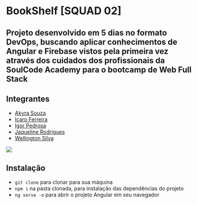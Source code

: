 # BookShelf [SQUAD 02]

## Projeto desenvolvido em 5 dias no formato DevOps, buscando aplicar conhecimentos de Angular e Firebase vistos pela primeira vez através dos cuidados dos profissionais da SoulCode Academy para o bootcamp de Web Full Stack

## Integrantes

- [Akyra Souza](https://github.com/akyrasouza)
- [Icaro Ferreira](https://github.com/icarofilho)
- [Igor Pedrosa](https://github.com/IgorLAP/)
- [Jaqueline Rodrigues](https://github.com/agorasoudev)
- [Wellington Silva](https://github.com/welsda)

<img src="https://i.imgur.com/fsQXC54.png" />

## Instalação
- `git clone` para clonar para sua máquina
- `npm i` na pasta clonada, para instalação das dependências do projeto
- `ng serve -o` para abrir o projeto Angular em seu navegador

